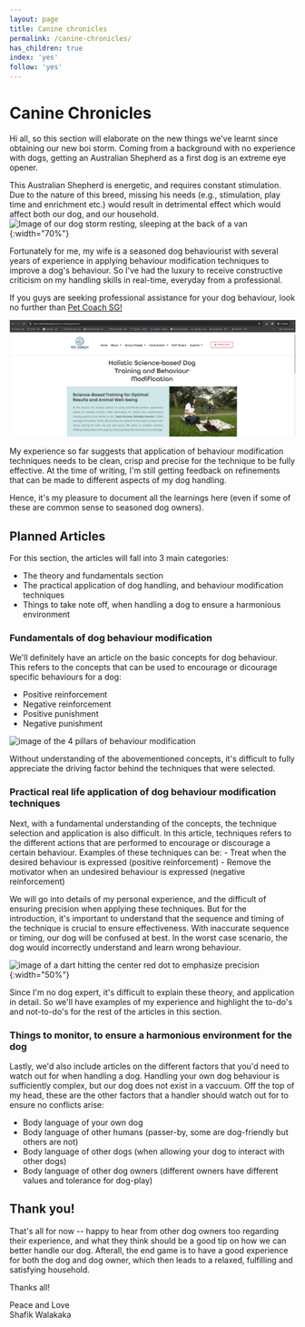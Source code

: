 ```yaml
---
layout: page
title: Canine chronicles
permalink: /canine-chronicles/
has_children: true 
index: 'yes'
follow: 'yes'
---
```



# Canine Chronicles
Hi all, so this section will elaborate on the new things we've learnt since obtaining our new boi storm.
Coming from a background with no experience with dogs, getting an Australian Shepherd as a first dog is an extreme eye opener.

<!-- ![image indicating that I have no experience. A form of me checking the "No experience" checkbox](https://media.licdn.com/dms/image/C5612AQGtaq1cSdJCZg/article-cover_image-shrink_600_2000/0/1520145702068?e=2147483647&v=beta&t=HqVOsiiGTOAusDRqNWWC7Qbgo1U_QxJYonRT9XawvJg){:width="50%"}  -->

This Australian Shepherd is energetic, and requires constant stimulation. Due to the nature of this breed, missing his needs (e.g., stimulation, play time and enrichment etc.) would result in detrimental effect which would affect both our dog, and our household.
![Image of our dog storm resting, sleeping at the back of a van](../../parent-page-canine-chronicles/image-storm-sleeping-in-nvan.jpeg){:width="70%"}

Fortunately for me, my wife is a seasoned dog behaviourist with several years of experience in applying behaviour modification techniques to improve a dog's behaviour. So I've had the luxury to receive constructive criticism on my handling skills in real-time, everyday from a professional.

If you guys are seeking professional assistance for your dog behaviour, look no further than [Pet Coach SG!](https://petcoach.sg)

![Image of pet coach SG training approach, for dog owners whom are interested in training dogs](/parent-page-canine-chronicles/image-petcoach-sg-training-approach.png)

My experience so far suggests that application of behaviour modification techniques needs to be clean, crisp and precise for the technique to be fully effective. At the time of writing, I'm still getting feedback on refinements that can be made to different aspects of my dog handling.

Hence, it's my pleasure to document all the learnings here (even if some of these are common sense to seasoned dog owners).

## Planned Articles

For this section, the articles will fall into 3 main categories:
- The theory and fundamentals section
- The practical application of dog handling, and behaviour modification techniques
- Things to take note off, when handling a dog to ensure a harmonious environment

### Fundamentals of dog behaviour modification
We'll definitely have an article on the basic concepts for dog behaviour. This refers to the concepts that can be used to encourage or dicourage specific behaviours for a dog:
- Positive reinforcement
- Negative reinforcement
- Positive punishment
- Negative punishment

![image of the 4 pillars of behaviour modification](https://www.zoofit.net/wp-content/uploads/2015/11/operant-conditioning-quadrants-269x225.jpg)

Without understanding of the abovementioned concepts, it's difficult to fully appreciate the driving factor behind the techniques that were selected.

### Practical real life application of dog behaviour modification techniques

Next, with a fundamental understanding of the concepts, the technique selection and application is also difficult. In this article, techniques refers to the different actions that are performed to encourage or discourage a certain behaviour. Examples of these techniques can be:
    - Treat when the desired behaviour is expressed (positive reinforcement)
    - Remove the motivator when an undesired behaviour is expressed (negative reinforcement)

We will go into details of my personal experience, and the difficult of ensuring precision when applying these techniques. But for the introduction, it's important to understand that the sequence and timing of the technique is crucial to ensure effectiveness. With inaccurate sequence or timing, our dog will be confused at best. In the worst case scenario, the dog would incorrectly understand and learn wrong behaviour.

![image of a dart hitting the center red dot to emphasize precision](https://www.thoughtco.com/thmb/I5cL2do487V73TIGmEAI7CLmIys=/1500x0/filters:no_upscale():max_bytes(150000):strip_icc()/GettyImages-958882058-ea61bbe62a594754b80a23a6fe150aae.jpg){:width="50%"}

Since I'm no dog expert, it's difficult to explain these theory, and application in detail. So we'll have examples of my experience and highlight the to-do's and not-to-do's for the rest of the articles in this section. 

### Things to monitor, to ensure a harmonious environment for the dog

Lastly, we'd also include articles on the different factors that you'd need to watch out for when handling a dog. Handling your own dog behaviour is sufficiently complex, but our dog does not exist in a vaccuum. Off the top of my head, these are the other factors that a handler should watch out for to ensure no conflicts arise:
- Body language of your own dog
- Body language of other humans (passer-by, some are dog-friendly but others are not)
- Body language of other dogs (when allowing your dog to interact with other dogs)
- Body language of other dog owners (different owners have different values and tolerance for dog-play)

## Thank you!

That's all for now -- happy to hear from other dog owners too regarding their experience, and what they think should be a good tip on how we can better handle our dog. Afterall, the end game is to have a good experience for both the dog and dog owner, which then leads to a relaxed, fulfilling and satisfying household.

Thanks all!

Peace and Love<br>
Shafik Walakaka
